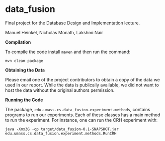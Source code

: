 # data_fusion
Final project for the Database Design and Implementation lecture.

Manuel Heinkel, Nicholas Monath, Lakshmi Nair

__Compilation__

To compile the code install ``maven`` and then run the command:

```mvn clean package```

__Obtaining the Data__

Please email one of the project contributors to obtain a copy of the data we used in our report. While the data is publically available, we did not want to host the data without the original authors permission. 

__Running the Code__

The package, ```edu.umass.cs.data_fusion.experiment.methods```, contains programs to run our experiments. Each of these classes has a main method to run the experiment. For instance, one can run the CRH experiment with:

```
java -Xmx3G -cp target/data_fusion-0.1-SNAPSHOT.jar edu.umass.cs.data_fusion.experiment.methods.RunCRH
```
